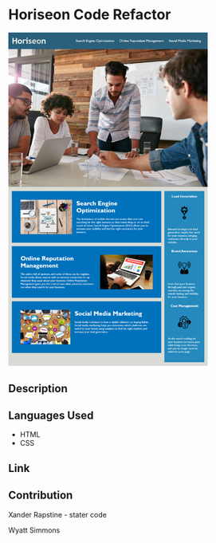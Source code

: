 # Horiseon Code Refactor

 <img src="Develop/assets/images/Horiseon-mock-up.png" alt="Horiseon mock up" width="400px" />

## Description

## Languages Used
 * HTML
 * CSS
 
## Link


## Contribution
Xander Rapstine - stater code

Wyatt Simmons 

